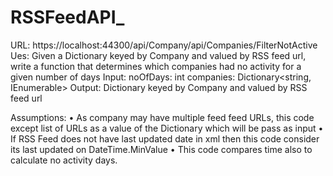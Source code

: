 # RSSFeedAPI_

URL: https://localhost:44300/api/Company/api/Companies/FilterNotActive
Ues: Given a Dictionary keyed by Company and valued by RSS feed url, write a function that determines which companies had no activity for a given number of days
Input:
  noOfDays: int
  companies: Dictionary<string, IEnumerable<string>>
Output: 
  Dictionary keyed by Company and valued by RSS feed url

Assumptions:
•	As company may have multiple feed feed URLs, this code except list of URLs as a value of the Dictionary which will be pass as input
• If RSS Feed does not have last updated date in xml then this code consider its last updated on DateTime.MinValue
• This code compares time also to calculate no activity days.
